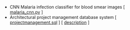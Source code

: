 * CNN Malaria infection classifier for blood smear images [ [malaria_cnn.py](https://github.com/danaalsharif/Danaalsharif/blob/main/malaria_cnn.py) ]
* Architectural project management database system [ [projectmanagement.sql](https://github.com/danaalsharif/Danaalsharif/blob/main/projectmanagement.sql) ] [ [description](project_management.md) ]



<!--
**danaalsharif/Danaalsharif** is a ✨ _special_ ✨ repository because its `README.md` (this file) appears on your GitHub profile.

Here are some ideas to get you started:

- 🔭 I’m currently working on ...
- 🌱 I’m currently learning ...
- 👯 I’m looking to collaborate on ...
- 🤔 I’m looking for help with ...
- 💬 Ask me about ...
- 📫 How to reach me: ...
- 😄 Pronouns: ...
- ⚡ Fun fact: ...
-->
